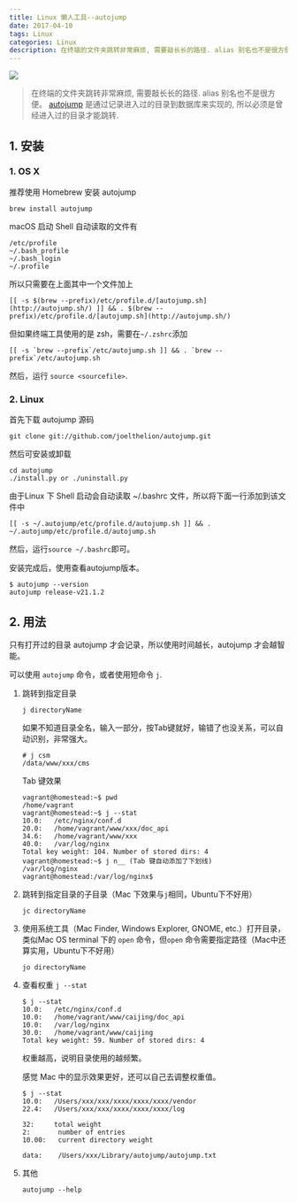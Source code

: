 ```yaml
---
title: Linux 懒人工具--autojump
date: 2017-04-10
tags: Linux
categories: Linux
description: 在终端的文件夹跳转非常麻烦, 需要敲长长的路径. alias 别名也不是很方便。autojump 是通过记录进入过的目录到数据库来实现的, 所以必须是曾经进入过的目录才能跳转.
---
```


![](http://omp48p40q.bkt.clouddn.com/17-4-14/72919152-file_1492142306461_3bfa.jpg)

> 在终端的文件夹跳转非常麻烦, 需要敲长长的路径.
alias 别名也不是很方便。
[autojump](https://github.com/wting/autojump) 是通过记录进入过的目录到数据库来实现的, 所以必须是曾经进入过的目录才能跳转.

<!--more-->

## 1. 安装
### 1. OS X

推荐使用 Homebrew 安装 autojump

```
brew install autojump
```

macOS 启动 Shell 自动读取的文件有

```
/etc/profile
~/.bash_profile
~/.bash_login
~/.profile
```

所以只需要在上面其中一个文件加上

```
[[ -s $(brew --prefix)/etc/profile.d/[autojump.sh](http://autojump.sh/) ]] && . $(brew --prefix)/etc/profile.d/[autojump.sh](http://autojump.sh/)
```

但如果终端工具使用的是 zsh，需要在`~/.zshrc`添加

```
[[ -s `brew --prefix`/etc/autojump.sh ]] && . `brew --prefix`/etc/autojump.sh
```

然后，运行 `source <sourcefile>`.

### 2. Linux

首先下载 autojump 源码

```
git clone git://github.com/joelthelion/autojump.git
```

然后可安装或卸载
```
cd autojump
./install.py or ./uninstall.py
```

由于Linux 下 Shell 启动会自动读取 ~/.bashrc 文件，所以将下面一行添加到该文件中

```
[[ -s ~/.autojump/etc/profile.d/autojump.sh ]] && . ~/.autojump/etc/profile.d/autojump.sh
```

然后，运行`source ~/.bashrc`即可。

安装完成后，使用查看autojump版本。

```
$ autojump --version
autojump release-v21.1.2
```



## 2. 用法

只有打开过的目录 autojump 才会记录，所以使用时间越长，autojump 才会越智能。

可以使用 `autojump` 命令，或者使用短命令 `j`.

1. 跳转到指定目录

    ```
    j directoryName
    ```
    如果不知道目录全名，输入一部分，按Tab键就好，输错了也没关系，可以自动识别，非常强大。

    ```
    # j csm
    /data/www/xxx/cms
    ```

    Tab 键效果
  
    ```
    vagrant@homestead:~$ pwd
    /home/vagrant
    vagrant@homestead:~$ j --stat
    10.0:	/etc/nginx/conf.d
    20.0:	/home/vagrant/www/xxx/doc_api
    34.6:	/home/vagrant/www/xxx
    40.0:	/var/log/nginx
    Total key weight: 104. Number of stored dirs: 4
    vagrant@homestead:~$ j n__ (Tab 键自动添加了下划线)
    /var/log/nginx
    vagrant@homestead:/var/log/nginx$
    ```

2. 跳转到指定目录的子目录（Mac 下效果与`j`相同，Ubuntu下不好用）

    ```
    jc directoryName
    ```
    
3. 使用系统工具（Mac Finder, Windows Explorer, GNOME, etc.）打开目录，类似Mac OS terminal 下的 `open` 命令，但`open` 命令需要指定路径（Mac中还算实用，Ubuntu下不好用）

    ```
    jo directoryName
    ```

4. 查看权重 `j --stat`

    ```
    $ j --stat
    10.0:	/etc/nginx/conf.d
    10.0:	/home/vagrant/www/caijing/doc_api
    10.0:	/var/log/nginx
    30.0:	/home/vagrant/www/caijing
    Total key weight: 59. Number of stored dirs: 4
    ```

    权重越高，说明目录使用的越频繁。

    感觉 Mac 中的显示效果更好，还可以自己去调整权重值。

    ```
    $ j --stat
    10.0:	/Users/xxx/xxx/xxxx/xxxx/xxxx/vendor
    22.4:	/Users/xxx/xxx/xxxx/xxxx/xxxx/log
    
    32:	    total weight
    2:	     number of entries
    10.00:	 current directory weight
    
    data:	 /Users/xxx/Library/autojump/autojump.txt
    ```

5. 其他
    ```
    autojump --help
    ```


